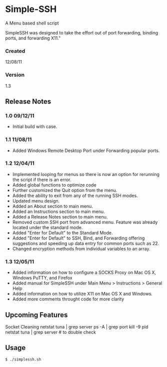 # Simple-SSH

A Menu based shell script

SimpleSSH was designed to take the effort out of port forwarding, binding ports, and forwarding X11."

### Created

12/08/11

### Version                     

1.3
                        
## Release Notes

### 1.0     09/12/11

- Initial build with case.

### 1.1     11/08/11

- Added Windows Remote Desktop Port under Forwarding popular ports.

### 1.2             12/04/11        

- Implemented looping for menus so there is now an option for rerunning the script if there is an error.
- Added global functions to optimize code
- Further customized the Quit option from the menu.
- Added the ability to exit from any of the running SSH modes.
- Updated menu design.
- Added an About section to main menu.
- Added an Instructions section to main menu.
- Added a Release Notes section to main menu.
- Removed custom SSH port from advanced menu. Feature was already located under the standard mode.
- Added "Enter for Default" to the Standard Mode.
- Added "Enter for Default" to SSH, Bind, and Forwarding offering suggestions and speeding up data entry for common ports such as 22.
- Changed encryption methods from individual variables to an array.

### 1.3     12/05/11        

- Added information on how to configure a SOCKS Proxy on Mac OS X, Windows PuTTY, and Firefox
- Added manual for SimpleSSH under Main Menu > Instructions > General Help
- Added information on how to utilize X11 on Mac OS X and Windows.
- Added more comments throught code for more clarity

## Upcoming Features

Socket Cleaning
netstat tuna | grep server
ps -A | grep port
kill -9 pid
netstat tuna | grep server # to double check

## Usage

``` bash
$ ./simplessh.sh
```